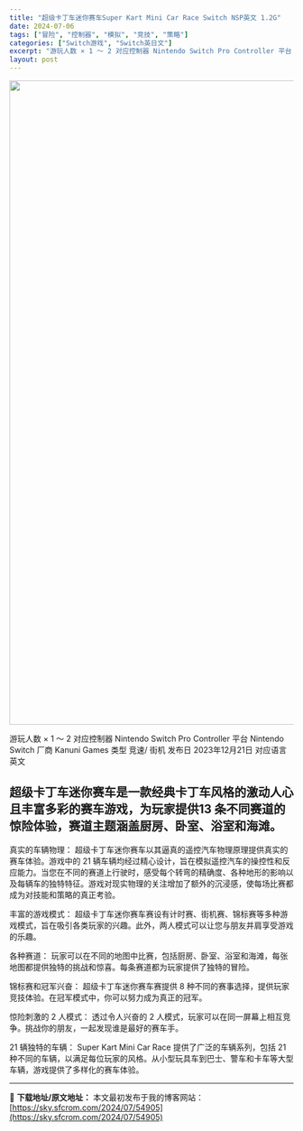 ```yaml
---
title: "超级卡丁车迷你赛车Super Kart Mini Car Race Switch NSP英文 1.2G"
date: 2024-07-06
tags: ["冒险", "控制器", "模拟", "竞技", "策略"]
categories: ["Switch游戏", "Switch英日文"]
excerpt: "游玩人数 × 1 ～ 2 对应控制器 Nintendo Switch Pro Controller 平台 Nintendo Switch 厂商 Kanuni Games 类型 竞速/ 街机 发布日 2023年12月21日 对应语言 英文 超级卡丁车迷你赛车是一款经典卡丁车风格的激动人心且丰富多彩的赛&hellip;"
layout: post
---
```


<img class="size-full wp-image-54906 aligncenter" src="https://sky.sfcrom.com/wp-content/uploads/2024/07/2024070522440962.webp" alt="" width="700" height="1142" />

游玩人数 × 1 ～ 2
对应控制器 Nintendo Switch Pro Controller
平台 Nintendo Switch
厂商 Kanuni Games
类型 竞速/ 街机
发布日 2023年12月21日
对应语言 英文
<h2><span>超级卡丁车迷你赛车是一款经典卡丁车风格的激动人心且丰富多彩的赛车游戏，为玩家提供13 条不同赛道的惊险体验，赛道主题涵盖厨房、卧室、浴室和海滩。</span></h2>
真实的车辆物理：
超级卡丁车迷你赛车以其逼真的遥控汽车物理原理提供真实的赛车体验。游戏中的 21 辆车辆均经过精心设计，旨在模拟遥控汽车的操控性和反应能力。当您在不同的赛道上行驶时，感受每个转弯的精确度、各种地形的影响以及每辆车的独特特征。游戏对现实物理的关注增加了额外的沉浸感，使每场比赛都成为对技能和策略的真正考验。

丰富的游戏模式：
超级卡丁车迷你赛车赛设有计时赛、街机赛、锦标赛等多种游戏模式，旨在吸引各类玩家的兴趣。此外，两人<span class="initHidden">模式可以让您与朋友并肩享受游戏的乐趣。</span>

各种赛道：
玩家可以在不同的地图中比赛，包括厨房、卧室、浴室和海滩，每张地图都提供独特的挑战和惊喜。每条赛道都为玩家提供了独特的冒险。

锦标赛和冠军兴奋：
超级卡丁车迷你赛车赛提供 8 种不同的赛事选择，提供玩家竞技体验。在冠军模式中，你可以努力成为真正的冠军。

惊险刺激的 2 人模式：
透过令人兴奋的 2 人模式，玩家可以在同一屏幕上相互竞争。挑战你的朋友，一起发现谁是最好的赛车手。

21 辆独特的车辆：
Super Kart Mini Car Race 提供了广泛的车辆系列，包括 21 种不同的车辆，以满足每位玩家的风格。从小型玩具车到巴士、警车和卡车等大型车辆，游戏提供了多样化的赛车体验。

---
📖 **下载地址/原文地址：** 本文最初发布于我的博客网站：[https://sky.sfcrom.com/2024/07/54905](https://sky.sfcrom.com/2024/07/54905)
